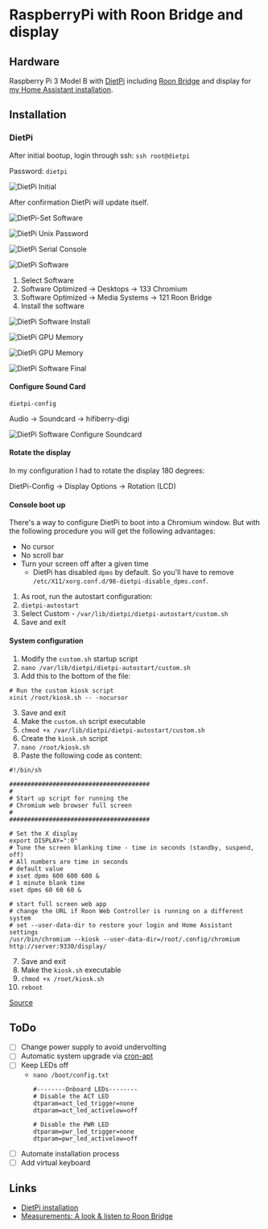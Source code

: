 # RaspberryPi with Roon Bridge and display

## Hardware

Raspberry Pi 3 Model B with [DietPi](https://github.com/MichaIng/DietPi) including [Roon Bridge](https://kb.roonlabs.com/RoonBridge) and display for [my Home Assistant installation](home-assistant-smart-home.md).

## Installation

### DietPi

After initial bootup, login through ssh: `ssh root@dietpi`

Password: `dietpi`

![DietPi Initial](../images/dietpi_initial.png)

After confirmation DietPi will update itself.

![DietPi-Set Software](../images/dietpi-set_software.png)

![DietPi Unix Password](../images/dietpi_unix_password.png)

![DietPi Serial Console](../images/dietpi_serial_console.png)

![DietPi Software](../images/dietpi_software.png)

1. Select Software
  1. Software Optimized -> Desktops -> 133 Chromium
  2. Software Optimized -> Media Systems -> 121 Roon Bridge
2. Install the software

![DietPi Software Install](../images/dietpi_software_install.png)

![DietPi GPU Memory](../images/dietpi_gpu_memory.png)

![DietPi GPU Memory](../images/dietpi_survey.png)

![DietPi Software Final](../images/dietpi_software_final.png)

#### Configure Sound Card

`dietpi-config`

Audio -> Soundcard -> hifiberry-digi

![DietPi Software Configure Soundcard](../images/dietpi-config_soundcard.png)

#### Rotate the display

In my configuration I had to rotate the display 180 degrees:

DietPi-Config -> Display Options -> Rotation (LCD)

#### Console boot up

There's a way to configure DietPi to boot into a Chromium window. But with the following procedure you will get the following advantages:

* No cursor
* No scroll bar
* Turn your screen off after a given time
  * DietPi has disabled `dpms` by default. So you'll have to remove `/etc/X11/xorg.conf.d/98-dietpi-disable_dpms.conf`.

1. As root, run the autostart configuration:
  1. `dietpi-autostart`
2. Select Custom - `/var/lib/dietpi/dietpi-autostart/custom.sh`
3. Save and exit

#### System configuration

1. Modify the `custom.sh` startup script
  1. `nano /var/lib/dietpi/dietpi-autostart/custom.sh`
2. Add this to the bottom of the file:
```
# Run the custom kiosk script
xinit /root/kiosk.sh -- -nocursor
```
3. Save and exit
4. Make the `custom.sh` script executable
  1. `chmod +x /var/lib/dietpi/dietpi-autostart/custom.sh`
5. Create the `kiosk.sh` script
  1. `nano /root/kiosk.sh`
6. Paste the following code as content:

```
#!/bin/sh

#######################################
#
# Start up script for running the
# Chromium web browser full screen
#
#######################################

# Set the X display
export DISPLAY=":0"
# Tune the screen blanking time - time in seconds (standby, suspend, off)
# All numbers are time in seconds
# default value
# xset dpms 600 600 600 &
# 1 minute blank time
xset dpms 60 60 60 &

# start full screen web app
# change the URL if Roon Web Controller is running on a different system
# set --user-data-dir to restore your login and Home Assistant settings
/usr/bin/chromium --kiosk --user-data-dir=/root/.config/chromium http://server:9330/display/
```

7. Save and exit
8. Make the `kiosk.sh` executable
  1. `chmod +x /root/kiosk.sh`
9. `reboot`

[Source](https://github.com/pluggemi/roon-web-controller/wiki/Diet-Pi-Installation-Extension-Manager)

## ToDo
- [ ] Change power supply to avoid undervolting
- [ ] Automatic system upgrade via [cron-apt](https://wiki.ubuntuusers.de/cron-apt/)
- [ ] Keep LEDs off
  * `nano /boot/config.txt`
    ```
    #--------Onboard LEDs--------
    # Disable the ACT LED
    dtparam=act_led_trigger=none
    dtparam=act_led_activelow=off
    
    # Disable the PWR LED
    dtparam=pwr_led_trigger=none
    dtparam=pwr_led_activelow=off
    ```
- [ ] Automate installation process
- [ ] Add virtual keyboard

## Links

* [DietPi installation](https://dietpi.com/phpbb/viewtopic.php?p=9#p9)
* [Measurements: A look & listen to Roon Bridge](http://archimago.blogspot.com/2017/02/measurements-look-listen-to-roon-bridge.html)
